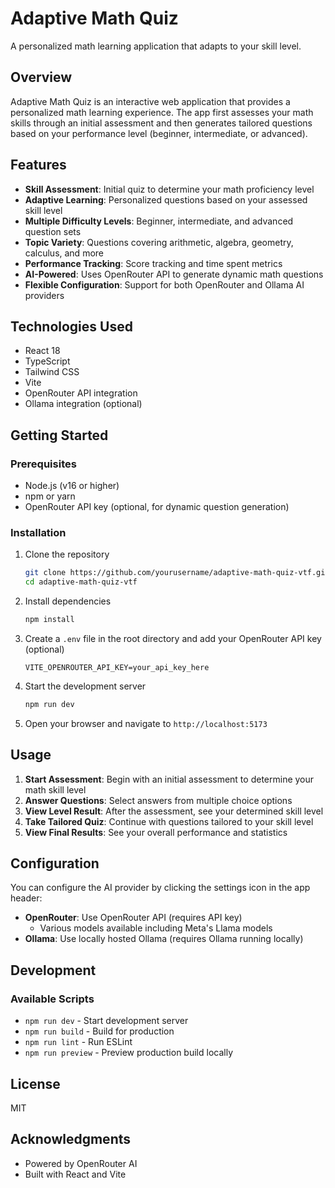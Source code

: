 # Adaptive Math Quiz

A personalized math learning application that adapts to your skill level.

## Overview

Adaptive Math Quiz is an interactive web application that provides a personalized math learning experience. The app first assesses your math skills through an initial assessment and then generates tailored questions based on your performance level (beginner, intermediate, or advanced).

## Features

- **Skill Assessment**: Initial quiz to determine your math proficiency level
- **Adaptive Learning**: Personalized questions based on your assessed skill level
- **Multiple Difficulty Levels**: Beginner, intermediate, and advanced question sets
- **Topic Variety**: Questions covering arithmetic, algebra, geometry, calculus, and more
- **Performance Tracking**: Score tracking and time spent metrics
- **AI-Powered**: Uses OpenRouter API to generate dynamic math questions
- **Flexible Configuration**: Support for both OpenRouter and Ollama AI providers

## Technologies Used

- React 18
- TypeScript
- Tailwind CSS
- Vite
- OpenRouter API integration
- Ollama integration (optional)

## Getting Started

### Prerequisites

- Node.js (v16 or higher)
- npm or yarn
- OpenRouter API key (optional, for dynamic question generation)

### Installation

1. Clone the repository
   ```bash
   git clone https://github.com/yourusername/adaptive-math-quiz-vtf.git
   cd adaptive-math-quiz-vtf
   ```

2. Install dependencies
   ```bash
   npm install
   ```

3. Create a `.env` file in the root directory and add your OpenRouter API key (optional)
   ```
   VITE_OPENROUTER_API_KEY=your_api_key_here
   ```

4. Start the development server
   ```bash
   npm run dev
   ```

5. Open your browser and navigate to `http://localhost:5173`

## Usage

1. **Start Assessment**: Begin with an initial assessment to determine your math skill level
2. **Answer Questions**: Select answers from multiple choice options
3. **View Level Result**: After the assessment, see your determined skill level
4. **Take Tailored Quiz**: Continue with questions tailored to your skill level
5. **View Final Results**: See your overall performance and statistics

## Configuration

You can configure the AI provider by clicking the settings icon in the app header:

- **OpenRouter**: Use OpenRouter API (requires API key)
  - Various models available including Meta's Llama models
- **Ollama**: Use locally hosted Ollama (requires Ollama running locally)

## Development

### Available Scripts

- `npm run dev` - Start development server
- `npm run build` - Build for production
- `npm run lint` - Run ESLint
- `npm run preview` - Preview production build locally

## License

MIT

## Acknowledgments

- Powered by OpenRouter AI
- Built with React and Vite
